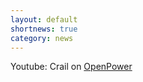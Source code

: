 ```yaml
---
layout: default
shortnews: true
category: news
---
```

Youtube: Crail on [OpenPower](https://www.youtube.com/watch?v=f-pgMaEmqn4&feature=youtu.be&platform=hootsuite) 
